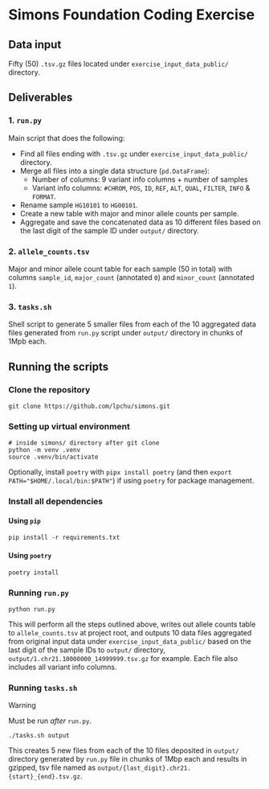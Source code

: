 # Simons Foundation Coding Exercise

## Data input
Fifty (50) `.tsv.gz` files located under `exercise_input_data_public/` directory.

## Deliverables
### 1. `run.py`
Main script that does the following:
- Find all files ending with `.tsv.gz` under `exercise_input_data_public/` directory.
- Merge all files into a single data structure (`pd.DataFrame`):
  - Number of columns: 9 variant info columns + number of samples
  - Variant info columns: `#CHROM`, `POS`, `ID`, `REF`, `ALT`, `QUAL`, `FILTER`, `INFO` & `FORMAT`.
- Rename sample `HG10101` to `HG00101`.
- Create a new table with major and minor allele counts per sample.
- Aggregate and save the concatenated data as 10 different files based on the last digit of the sample ID 
under `output/` directory.

### 2. `allele_counts.tsv`
Major and minor allele count table for each sample (50 in total) with columns `sample_id`, `major_count` 
(annotated `0`) and `minor_count` (annotated `1`).

### 3. `tasks.sh`
Shell script to generate 5 smaller files from each of the 10 aggregated data files generated from `run.py` script 
under `output/` directory in chunks of 1Mpb each.

## Running the scripts
### Clone the repository
```shell
git clone https://github.com/lpchu/simons.git
```

### Setting up virtual environment
```shell
# inside simons/ directory after git clone
python -m venv .venv
source .venv/bin/activate
```

Optionally, install `poetry` with `pipx install poetry` (and then `export PATH="$HOME/.local/bin:$PATH"`)
if using `poetry` for package management.

### Install all dependencies
#### Using `pip`
```shell
pip install -r requirements.txt
```

#### Using `poetry`
```shell
poetry install
```

### Running `run.py`
```shell
python run.py
```
This will perform all the steps outlined above, writes out allele counts table to `allele_counts.tsv` at project root, 
and outputs 10 data files aggregated from original input data under `exercise_input_data_public/` based on the last
digit of the sample IDs to `output/` directory, `output/1.chr21.10000000_14999999.tsv.gz` for example. 
Each file also includes all variant info columns.

### Running `tasks.sh`
> [!WARNING]
> Must be run _after_ `run.py`. 

```shell
./tasks.sh output
```
This creates 5 new files from each of the 10 files deposited in `output/` directory
generated by `run.py` file in chunks of 1Mbp each and results in gzipped, tsv file named as 
`output/{last_digit}.chr21.{start}_{end}.tsv.gz`.